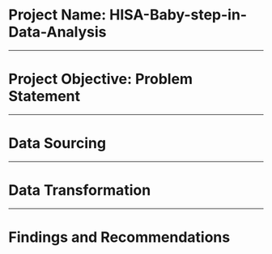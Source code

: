 # Project Name: HISA-Baby-step-in-Data-Analysis

----

# Project Objective: Problem Statement




----
# Data Sourcing





----
# Data Transformation





----
# Findings and Recommendations
